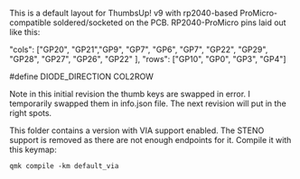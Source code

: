 This is a default layout for ThumbsUp! v9 with rp2040-based ProMicro-compatible soldered/socketed on the PCB.
RP2040-ProMicro pins laid out like this:

  "cols": ["GP20", "GP21","GP9", "GP7", "GP6", "GP7", "GP22", "GP29", "GP28", "GP27", "GP26", "GP22" ],
  "rows": ["GP10", "GP0", "GP3", "GP4"]

#define DIODE_DIRECTION COL2ROW

Note in this initial revision the thumb keys are swapped in error.
I temporarily swapped them in info.json file.
The next revision will put in the right spots.   
 
This folder contains a version with VIA support enabled.
The STENO support is removed as there are not enough endpoints for it.
Compile it with this keymap:

	qmk compile -km default_via

